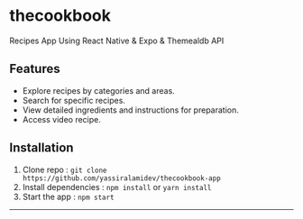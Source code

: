 # thecookbook 

Recipes App Using React Native & Expo & Themealdb API

## Features

- Explore recipes by categories and areas.
- Search for specific recipes.
- View detailed ingredients and instructions for preparation.
- Access video recipe.

## Installation

1. Clone repo : `git clone https://github.com/yassiralamidev/thecookbook-app`
2. Install dependencies : `npm install` or `yarn install`
3. Start the app :  `npm start`

---

